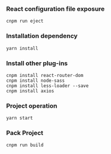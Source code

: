 
### React configuration file exposure
```
cnpm run eject
```

### Installation dependency
```
yarn install
```

### Install other plug-ins
```
cnpm install react-router-dom
cnpm install node-sass
cnpm install less-loader --save
cnpm install axios
```

### Project operation
```
yarn start
```

### Pack Project
```
cnpm run build
```